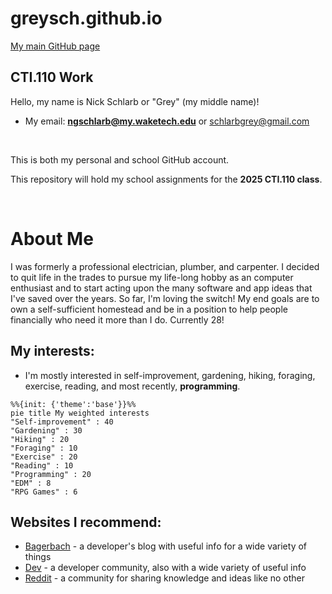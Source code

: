 # greysch.github.io
[My main GitHub page](https://github.com/greysch)
## CTI.110 Work


Hello, my name is Nick Schlarb or "Grey" (my middle name)!
- My email: **ngschlarb@my.waketech.edu** or schlarbgrey@gmail.com

&nbsp;

This is both my personal and school GitHub account.

This repository will hold my school assignments for the **2025 CTI.110 class**.

&nbsp;

# About Me

I was formerly a professional electrician, plumber, and carpenter. I decided to quit life in the trades to pursue my life-long hobby as an computer enthusiast and to start acting upon the many software and app ideas that I've saved over the years. So far, I'm loving the switch! My end goals are to own a self-sufficient homestead and be in a position to help people financially who need it more than I do. Currently 28!
## My interests:

* I'm mostly interested in self-improvement, gardening, hiking, foraging, exercise, reading, and most recently, **programming**.

```mermaid
%%{init: {'theme':'base'}}%%
pie title My weighted interests
"Self-improvement" : 40
"Gardening" : 30
"Hiking" : 20
"Foraging" : 10
"Exercise" : 20
"Reading" : 10
"Programming" : 20
"EDM" : 8
"RPG Games" : 6
```

## Websites I recommend:

* [Bagerbach](https://bagerbach.com/) - a developer's blog with useful info for a wide variety of things
* [Dev](https://dev.to/) - a developer community, also with a wide variety of useful info
* [Reddit](https://www.reddit.com/) - a community for sharing knowledge and ideas like no other

&nbsp;

&nbsp;
